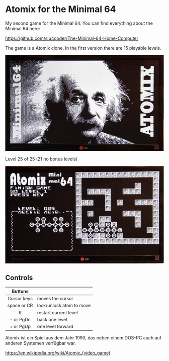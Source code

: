 # Atomix for the Minimal 64

My second game for the Minimal 64.
You can find everything about the Minimal 64 here:

https://github.com/slu4coder/The-Minimal-64-Home-Computer

The game is a Atomix clone. In the first version there are 15 playable levels.

![atomix](atomix-minimal64-start.jpg)

Level 25 of 25 (21 no bonus levels)

![atomix](atomix-minimal64-level-25.jpg)

## Controls

|Buttons     |                          |
|:----------:|:-------------------------|
|Cursor keys |moves the cursur          |
|space or CR |lock/unlock atom to move  |
|R           |restart current level     |
|- or PgDn   |back one level            |
|+ or PgUp   |one level forward         |


Atomix ist ein Spiel aus dem Jahr 1990, das neben einem DOS-PC auch auf anderen Systemen verfügbar war.

https://en.wikipedia.org/wiki/Atomix_(video_game)

